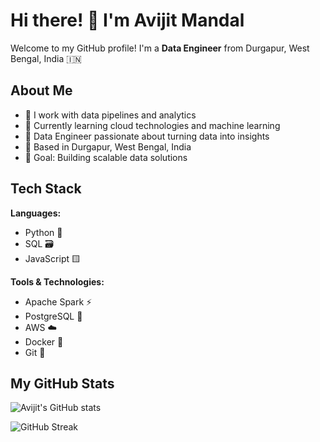 # Hi there! 👋 I'm Avijit Mandal

Welcome to my GitHub profile! I'm a **Data Engineer** from Durgapur, West Bengal, India 🇮🇳

## About Me
- 🔭 I work with data pipelines and analytics
- 🌱 Currently learning cloud technologies and machine learning
- 💼 Data Engineer passionate about turning data into insights
- 📍 Based in Durgapur, West Bengal, India
- 🎯 Goal: Building scalable data solutions

## Tech Stack
**Languages:**
- Python 🐍  
- SQL 🗃️  
- JavaScript 🟨  

**Tools & Technologies:**
- Apache Spark ⚡  
- PostgreSQL 🐘  
- AWS ☁️  
- Docker 🐳  
- Git 🌿  

## My GitHub Stats
![Avijit's GitHub stats](https://github-readme-stats.vercel.app/api?username=avijitmandal&show_icons=true&theme=dark&cache_seconds=300)

![GitHub Streak](https://github-readme-streak-stats.herokuapp.com/?user=avijitmandal&theme=dark&hide_border=true)
